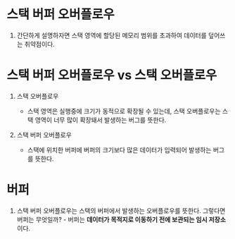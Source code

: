 # 스택 버퍼 오버플로우
  1) 간단하게 설명하자면 스택 영역에 할당된 메모리 범위를 초과하여 데이터를 덮어쓰는 취약점이다.


# 스택 버퍼 오버플로우 vs 스택 오버플로우
  1) 스택 오버플로우
     - 스택 영역은 실행중에 크기가 동적으로 확장될 수 있는데, 스택 오버플로우는 스택 영역이 너무 많이 확장돼서 발생하는 버그를 뜻한다.

  2) 스택 버퍼 오버플로우
     - 스택에 위치한 버퍼에 버퍼의 크기보다 많은 데이터가 입력되어 발생하는 버그를 뜻한다.


# 버퍼
  1) 스택 버퍼 오버플로우는 스택의 버퍼에서 발생하는 오버플로우를 뜻한다. 그렇다면 버퍼는 무엇일까?
    - 버퍼는 **데이터가 목적지로 이동하기 전에 보관되는 임시 저장소**이다.
